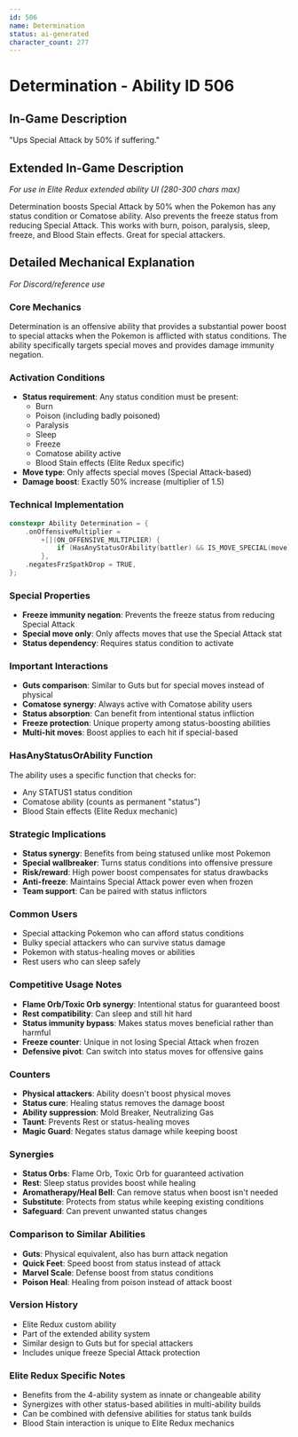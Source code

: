 ```yaml
---
id: 506
name: Determination
status: ai-generated
character_count: 277
---
```


# Determination - Ability ID 506

## In-Game Description
"Ups Special Attack by 50% if suffering."

## Extended In-Game Description
*For use in Elite Redux extended ability UI (280-300 chars max)*

Determination boosts Special Attack by 50% when the Pokemon has any status condition or Comatose ability. Also prevents the freeze status from reducing Special Attack. This works with burn, poison, paralysis, sleep, freeze, and Blood Stain effects. Great for special attackers.

## Detailed Mechanical Explanation
*For Discord/reference use*

### Core Mechanics
Determination is an offensive ability that provides a substantial power boost to special attacks when the Pokemon is afflicted with status conditions. The ability specifically targets special moves and provides damage immunity negation.

### Activation Conditions
- **Status requirement**: Any status condition must be present:
  - Burn
  - Poison (including badly poisoned)
  - Paralysis
  - Sleep
  - Freeze
  - Comatose ability active
  - Blood Stain effects (Elite Redux specific)
- **Move type**: Only affects special moves (Special Attack-based)
- **Damage boost**: Exactly 50% increase (multiplier of 1.5)

### Technical Implementation
```c
constexpr Ability Determination = {
    .onOffensiveMultiplier =
        +[](ON_OFFENSIVE_MULTIPLIER) {
            if (HasAnyStatusOrAbility(battler) && IS_MOVE_SPECIAL(move)) MUL(1.5);
        },
    .negatesFrzSpatkDrop = TRUE,
};
```

### Special Properties
- **Freeze immunity negation**: Prevents the freeze status from reducing Special Attack
- **Special move only**: Only affects moves that use the Special Attack stat
- **Status dependency**: Requires status condition to activate

### Important Interactions
- **Guts comparison**: Similar to Guts but for special moves instead of physical
- **Comatose synergy**: Always active with Comatose ability users
- **Status absorption**: Can benefit from intentional status infliction
- **Freeze protection**: Unique property among status-boosting abilities
- **Multi-hit moves**: Boost applies to each hit if special-based

### HasAnyStatusOrAbility Function
The ability uses a specific function that checks for:
- Any STATUS1 status condition
- Comatose ability (counts as permanent "status")
- Blood Stain effects (Elite Redux mechanic)

### Strategic Implications
- **Status synergy**: Benefits from being statused unlike most Pokemon
- **Special wallbreaker**: Turns status conditions into offensive pressure
- **Risk/reward**: High power boost compensates for status drawbacks
- **Anti-freeze**: Maintains Special Attack power even when frozen
- **Team support**: Can be paired with status inflictors

### Common Users
- Special attacking Pokemon who can afford status conditions
- Bulky special attackers who can survive status damage
- Pokemon with status-healing moves or abilities
- Rest users who can sleep safely

### Competitive Usage Notes
- **Flame Orb/Toxic Orb synergy**: Intentional status for guaranteed boost
- **Rest compatibility**: Can sleep and still hit hard
- **Status immunity bypass**: Makes status moves beneficial rather than harmful
- **Freeze counter**: Unique in not losing Special Attack when frozen
- **Defensive pivot**: Can switch into status moves for offensive gains

### Counters
- **Physical attackers**: Ability doesn't boost physical moves
- **Status cure**: Healing status removes the damage boost
- **Ability suppression**: Mold Breaker, Neutralizing Gas
- **Taunt**: Prevents Rest or status-healing moves
- **Magic Guard**: Negates status damage while keeping boost

### Synergies
- **Status Orbs**: Flame Orb, Toxic Orb for guaranteed activation
- **Rest**: Sleep status provides boost while healing
- **Aromatherapy/Heal Bell**: Can remove status when boost isn't needed
- **Substitute**: Protects from status while keeping existing conditions
- **Safeguard**: Can prevent unwanted status changes

### Comparison to Similar Abilities
- **Guts**: Physical equivalent, also has burn attack negation
- **Quick Feet**: Speed boost from status instead of attack
- **Marvel Scale**: Defense boost from status conditions
- **Poison Heal**: Healing from poison instead of attack boost

### Version History
- Elite Redux custom ability
- Part of the extended ability system
- Similar design to Guts but for special attackers
- Includes unique freeze Special Attack protection

### Elite Redux Specific Notes
- Benefits from the 4-ability system as innate or changeable ability
- Synergizes with other status-based abilities in multi-ability builds
- Can be combined with defensive abilities for status tank builds
- Blood Stain interaction is unique to Elite Redux mechanics